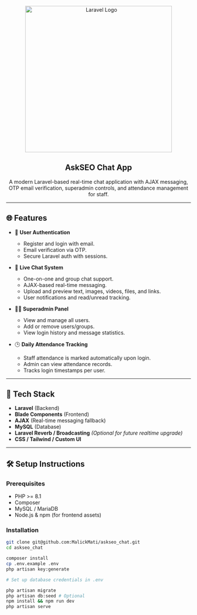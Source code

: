 <p align="center">
    <a href="#" target="_blank">
        <img src="https://raw.githubusercontent.com/laravel/art/master/logo-lockup/5%20SVG/2%20CMYK/1%20Full%20Color/laravel-logolockup-cmyk-red.svg" width="400" alt="Laravel Logo">
    </a>
</p>

<h2 align="center">AskSEO Chat App</h2>

<p align="center">
    A modern Laravel-based real-time chat application with AJAX messaging, OTP email verification, superadmin controls, and attendance management for staff.
</p>

---

## 🌐 Features

- 🔐 **User Authentication**
  - Register and login with email.
  - Email verification via OTP.
  - Secure Laravel auth with sessions.

- 💬 **Live Chat System**
  - One-on-one and group chat support.
  - AJAX-based real-time messaging.
  - Upload and preview text, images, videos, files, and links.
  - User notifications and read/unread tracking.

- 🧑‍💼 **Superadmin Panel**
  - View and manage all users.
  - Add or remove users/groups.
  - View login history and message statistics.

- 🕒 **Daily Attendance Tracking**
  - Staff attendance is marked automatically upon login.
  - Admin can view attendance records.
  - Tracks login timestamps per user.

---

## 🧰 Tech Stack

- **Laravel** (Backend)
- **Blade Components** (Frontend)
- **AJAX** (Real-time messaging fallback)
- **MySQL** (Database)
- **Laravel Reverb / Broadcasting** *(Optional for future realtime upgrade)*
- **CSS / Tailwind / Custom UI**

---

## 🛠 Setup Instructions

### Prerequisites

- PHP >= 8.1
- Composer
- MySQL / MariaDB
- Node.js & npm (for frontend assets)

### Installation

```bash
git clone git@github.com:MalickMati/askseo_chat.git
cd askseo_chat

composer install
cp .env.example .env
php artisan key:generate

# Set up database credentials in .env

php artisan migrate
php artisan db:seed # Optional
npm install && npm run dev
php artisan serve